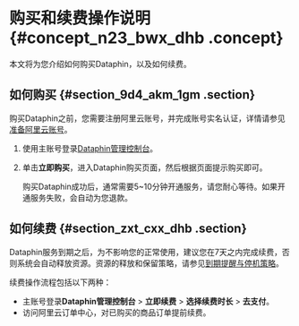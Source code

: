 # 购买和续费操作说明 {#concept_n23_bwx_dhb .concept}

本文将为您介绍如何购买Dataphin，以及如何续费。

## 如何购买 {#section_9d4_akm_1gm .section}

购买Dataphin之前，您需要注册阿里云账号，并完成账号实名认证，详情请参见[准备阿里云账号](../../../../intl.zh-CN/准备工作/准备阿里云账号.md#)。

1.  使用主账号登录[Dataphin管理控制台](https://dataphin.console.aliyun.com/workingArea?spm=a2c63.p38356.879954.6.4162ed69CANlK4&accounttraceid=ad463507-66a5-4bf1-8625-95480f4dfe44)。
2.  单击**立即购买**，进入Dataphin购买页面，然后根据页面提示购买即可。

    购买Dataphin成功后，通常需要5~10分钟开通服务，请您耐心等待。如果开通服务失败，会自动为您退款。


## 如何续费 {#section_zxt_cxx_dhb .section}

Dataphin服务到期之后，为不影响您的正常使用，建议您在7天之内完成续费，否则系统会自动释放资源。资源的释放和保留策略，请参见[到期提醒与停机策略](intl.zh-CN/产品定价/到期提醒与停机策略.md#)。

续费操作流程包括以下两种：

-   主账号登录**Dataphin管理控制台** \> **立即续费** \> **选择续费时长** \> **去支付**。
-   访问阿里云订单中心，对已购买的商品订单提前续费。


